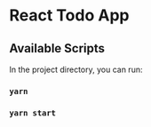 # React Todo App

## Available Scripts

In the project directory, you can run:

### `yarn`
### `yarn start`

